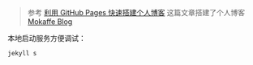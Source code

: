 
> 参考 [利用 GitHub Pages 快速搭建个人博客](https://www.jianshu.com/p/e68fba58f75c) 这篇文章搭建了个人博客[Mokaffe Blog](https://mokaffe.github.io/)


本地启动服务方便调试：
```
jekyll s
```
